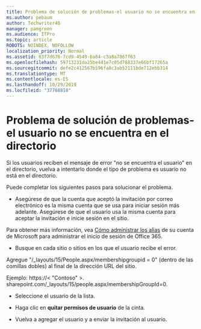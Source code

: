 ```yaml
---
title: Problema de solución de problemas-el usuario no se encuentra en el directorio
ms.author: pebaum
author: Techwriter40
manager: pamgreen
ms.audience: ITPro
ms.topic: article
ROBOTS: NOINDEX, NOFOLLOW
localization_priority: Normal
ms.assetid: 63f7d676-7cd9-4549-ba84-c3a8a7867f63
ms.openlocfilehash: 59713231da25be441e7c05d788337e66bf17265a
ms.sourcegitcommit: defe2c412567b596fa8c3ab52111bde712ebb314
ms.translationtype: MT
ms.contentlocale: es-ES
ms.lasthandoff: 10/29/2019
ms.locfileid: "37768818"
---
```

# <a name="troubleshoot-issue---user-not-found-in-directory"></a>Problema de solución de problemas-el usuario no se encuentra en el directorio

Si los usuarios reciben el mensaje de error "no se encuentra el usuario" en el directorio, vuelva a intentarlo donde el tipo de problema es usuario no está en el directorio.

Puede completar los siguientes pasos para solucionar el problema.

- Asegúrese de que la cuenta que aceptó la invitación por correo electrónico es la misma cuenta que se usa para iniciar sesión más adelante. Asegúrese de que el usuario usa la misma cuenta para aceptar la invitación e inicie sesión en el sitio. 

Para obtener más información, vea [Cómo administrar los alias</a> de su cuenta de Microsoft para administrar el inicio de sesión de Office 365](https://support.microsoft.com/help/12407/microsoft-account-how-to-manage-aliases). 

- Busque en cada sitio o sitios en los que el usuario recibe el error. 

Agregue "/_layouts/15/People.aspx/membershipgroupid = 0" (dentro de las comillas dobles) al final de la dirección URL del sitio. 

Ejemplo: https://< "Contoso" >. sharepoint.com/_layouts/15/people.aspx/membershipGroupId=0.

- Seleccione el usuario de la lista.

- Haga clic en **quitar permisos de usuario** de la cinta. 
-  Vuelva a agregar el usuario y a enviar la invitación al usuario.

